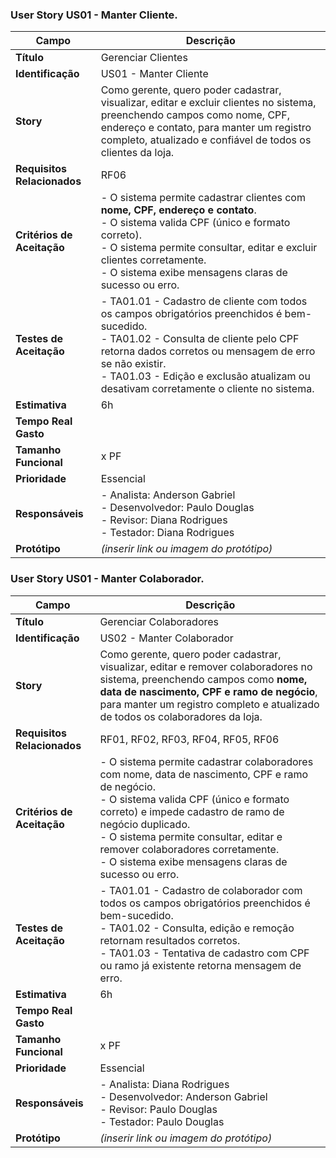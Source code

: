 ### User Story US01 - Manter Cliente.
| Campo                    | Descrição                                                                 |
|---------------------------|---------------------------------------------------------------------------|
| **Título**                | Gerenciar Clientes                                   |
| **Identificação**          | US01 - Manter Cliente                                                        |
| **Story**                  | Como gerente, quero poder cadastrar, visualizar, editar e excluir clientes no sistema, preenchendo campos como nome, CPF, endereço e contato, para manter um registro completo, atualizado e confiável de todos os clientes da loja.  |
| **Requisitos Relacionados**| RF06                                                            |
| **Critérios de Aceitação** | - O sistema permite cadastrar clientes com **nome, CPF, endereço e contato**.<br> - O sistema valida CPF (único e formato correto).<br> - O sistema permite consultar, editar e excluir clientes corretamente.<br> - O sistema exibe mensagens claras de sucesso ou erro. |
| **Testes de Aceitação**    | - TA01.01 - Cadastro de cliente com todos os campos obrigatórios preenchidos é bem-sucedido.<br>- TA01.02 - Consulta de cliente pelo CPF retorna dados corretos ou mensagem de erro se não existir.<br>- TA01.03 - Edição e exclusão atualizam ou desativam corretamente o cliente no sistema. |
| **Estimativa**              | 6h                                                                      |
| **Tempo Real Gasto**        |                                                                       |
| **Tamanho Funcional**        | x PF                                                                   |
| **Prioridade**               | Essencial                                      |
| **Responsáveis**             | - Analista: Anderson Gabriel<br>- Desenvolvedor: Paulo Douglas<br>- Revisor: Diana Rodrigues<br>- Testador: Diana Rodrigues |
| **Protótipo**                | *(inserir link ou imagem do protótipo)*                                |

### User Story US01 - Manter Colaborador.
| Campo                    | Descrição                                                                 |
|---------------------------|---------------------------------------------------------------------------|
| **Título**                | Gerenciar Colaboradores                                  |
| **Identificação**          | US02 - Manter Colaborador                                                       |
| **Story**                  | Como gerente, quero poder cadastrar, visualizar, editar e remover colaboradores no sistema, preenchendo campos como **nome, data de nascimento, CPF e ramo de negócio**, para manter um registro completo e atualizado de todos os colaboradores da loja.  |
| **Requisitos Relacionados**| RF01, RF02, RF03, RF04, RF05, RF06                                                           |
| **Critérios de Aceitação** | - O sistema permite cadastrar colaboradores com nome, data de nascimento, CPF e ramo de negócio.<br> - O sistema valida CPF (único e formato correto) e impede cadastro de ramo de negócio duplicado.<br> - O sistema permite consultar, editar e remover colaboradores corretamente.<br> - O sistema exibe mensagens claras de sucesso ou erro. | |
| **Testes de Aceitação**    | - TA01.01 - Cadastro de colaborador com todos os campos obrigatórios preenchidos é bem-sucedido.<br>- TA01.02 - Consulta, edição e remoção retornam resultados corretos.<br>- TA01.03 - Tentativa de cadastro com CPF ou ramo já existente retorna mensagem de erro. |
| **Estimativa**              | 6h                                                                      |
| **Tempo Real Gasto**        |                                                                       |
| **Tamanho Funcional**        | x PF                                                                   |
| **Prioridade**               | Essencial                                      |
| **Responsáveis**             | - Analista: Diana Rodrigues<br>- Desenvolvedor: Anderson Gabriel<br>- Revisor: Paulo Douglas<br>- Testador: Paulo Douglas |
| **Protótipo**                | *(inserir link ou imagem do protótipo)*                                |

